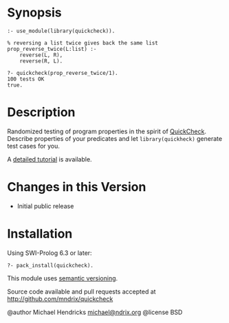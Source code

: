 # Synopsis

    :- use_module(library(quickcheck)).

    % reversing a list twice gives back the same list
    prop_reverse_twice(L:list) :-
        reverse(L, R),
        reverse(R, L).

    ?- quickcheck(prop_reverse_twice/1).
    100 tests OK
    true.


# Description

Randomized testing of program properties in the spirit of [QuickCheck](http://hackage.haskell.org/package/QuickCheck).  Describe properties of your predicates and let `library(quickheck)` generate test cases for you.

A [detailed tutorial](http://blog.ndrix.com/2013/12/quickcheck-for-prolog.html) is available.

# Changes in this Version

  * Initial public release

# Installation

Using SWI-Prolog 6.3 or later:

    ?- pack_install(quickcheck).

This module uses [semantic versioning](http://semver.org/).

Source code available and pull requests accepted at
http://github.com/mndrix/quickcheck

@author Michael Hendricks <michael@ndrix.org>
@license BSD
